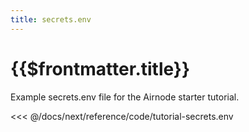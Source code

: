 ```yaml
---
title: secrets.env
---
```


# {{$frontmatter.title}}

Example secrets.env file for the Airnode starter tutorial.

<<< @/docs/next/reference/code/tutorial-secrets.env
